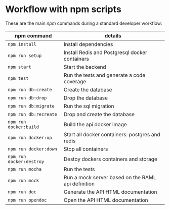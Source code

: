 # Workflow with npm scripts

These are the main *npm* commands during a standard developer workflow:

| npm command    | details  |
|----------------|----------|
| `npm install`  | Install dependencies  |
| `npm run setup`  | Install Redis and Postgresql docker containers  |
| `npm start`    | Start the backend  |
| `npm test`     |  Run the tests and generate a code coverage |
| `npm run db:create`| Create the database 
| `npm run db:drop`| Drop the database
| `npm run db:migrate`| Run the sql migration
| `npm run db:recreate`| Drop and create the database
| `npm run docker:build`| Build the api docker image
| `npm run docker:up`| Start all docker containers: postgres and redis
| `npm run docker:down`| Stop all containers
| `npm run docker:destroy`| Destoy dockers containers and storage
| `npm run mocha`|  Run the tests |
| `npm run mock`  |  Run a mock server based on the RAML api definition |
| `npm run doc` |  Generate the API HTML documentation |
| `npm run opendoc` |  Open the API HTML documentation |